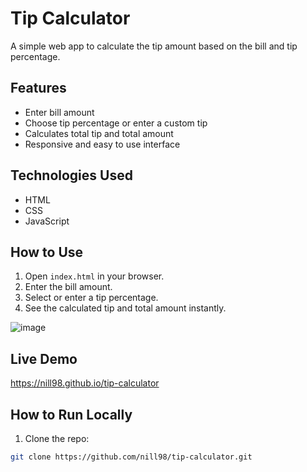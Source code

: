 # Tip Calculator

A simple web app to calculate the tip amount based on the bill and tip percentage.

## Features

- Enter bill amount
- Choose tip percentage or enter a custom tip
- Calculates total tip and total amount
- Responsive and easy to use interface

## Technologies Used

- HTML
- CSS
- JavaScript

## How to Use

1. Open `index.html` in your browser.
2. Enter the bill amount.
3. Select or enter a tip percentage.
4. See the calculated tip and total amount instantly.


![image](https://github.com/user-attachments/assets/f9776a48-d271-4064-a8e1-e53e99b8f9d9)

## Live Demo

https://nill98.github.io/tip-calculator

## How to Run Locally

1. Clone the repo:

```bash
git clone https://github.com/nill98/tip-calculator.git
